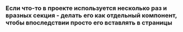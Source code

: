 ### Если что-то в проекте используется несколько раз и вразных секция - делать его как отдельный компонент, чтобы впоследствии просто его вставлять в страницы